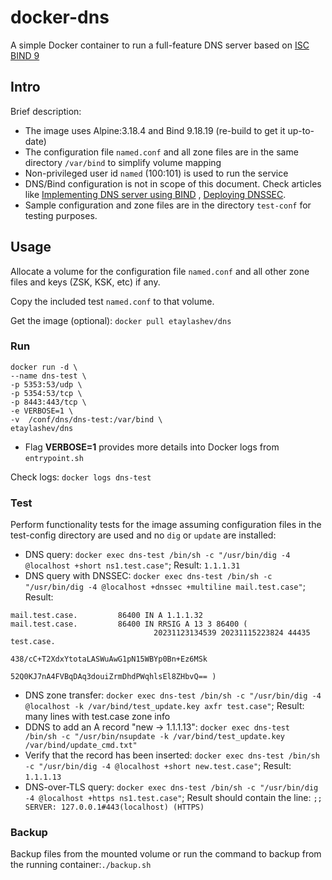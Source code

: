 # docker-dns
A simple Docker container to run a full-feature DNS server based on [ISC BIND 9](https://www.isc.org/bind/)

## Intro
Brief description:
- The image uses Alpine:3.18.4 and Bind 9.18.19 (re-build to get it up-to-date)
- The configuration file `named.conf` and all zone files are in the same directory `/var/bind` to simplify volume mapping
- Non-privileged user id `named` (100:101) is used to run the service
- DNS/Bind configuration is not in scope of this document. Check articles like [Implementing DNS server using BIND](https://linuxtechlab.com/configuring-dns-server-using-bind/) , [Deploying DNSSEC](https://blog.apnic.net/2019/05/23/how-to-deploying-dnssec-with-bind-and-ubuntu-server/). 
- Sample configuration and zone files are in the directory `test-conf` for testing purposes.

## Usage

Allocate a volume for the configuration file `named.conf` and all other zone files and keys (ZSK, KSK, etc) if any.

Copy the included test `named.conf` to that volume.

Get the image (optional): `docker pull etaylashev/dns`

### Run
```
docker run -d \
--name dns-test \
-p 5353:53/udp \
-p 5354:53/tcp \
-p 8443:443/tcp \
-e VERBOSE=1 \
-v  /conf/dns/dns-test:/var/bind \
etaylashev/dns
```
- Flag **VERBOSE=1** provides more details into Docker logs from `entrypoint.sh`

Check logs: `docker logs dns-test`

### Test
Perform functionality tests for the image assuming configuration files in the test-config directory are used and no `dig` or `update` are installed:
- DNS query: `docker exec dns-test /bin/sh -c "/usr/bin/dig -4 @localhost +short ns1.test.case"`; Result: `1.1.1.31`
- DNS query with DNSSEC: `docker exec dns-test /bin/sh -c "/usr/bin/dig -4 @localhost +dnssec +multiline mail.test.case"`; Result:
```
mail.test.case.         86400 IN A 1.1.1.32
mail.test.case.         86400 IN RRSIG A 13 3 86400 (
                                20231123134539 20231115223824 44435 test.case.
                                438/cC+T2XdxYtotaLASWuAwG1pN15WBYp0Bn+Ez6MSk
                                52Q0KJ7nA4FVBqDAq3douiZrmDhdPWqhlsEl8ZHbvQ== )  
```
- DNS zone transfer: `docker exec dns-test /bin/sh -c "/usr/bin/dig -4 @localhost -k /var/bind/test_update.key axfr test.case"`; Result: many lines with test.case zone info
- DDNS to add an A record "new -> 1.1.1.13": `docker exec dns-test /bin/sh -c "/usr/bin/nsupdate -k /var/bind/test_update.key /var/bind/update_cmd.txt"`
- Verify that the record has been inserted: `docker exec dns-test /bin/sh -c "/usr/bin/dig -4 @localhost +short new.test.case"`; Result: `1.1.1.13`
- DNS-over-TLS query: `docker exec dns-test /bin/sh -c "/usr/bin/dig -4 @localhost +https ns1.test.case"`; Result should contain the line: `;; SERVER: 127.0.0.1#443(localhost) (HTTPS)`

### Backup
Backup files from the mounted volume or run the command to backup from the running container:`./backup.sh`
